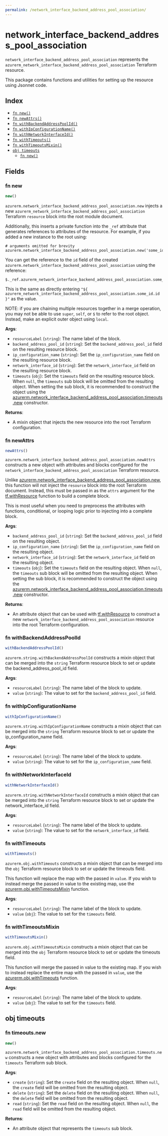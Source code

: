 ```yaml
---
permalink: /network_interface_backend_address_pool_association/
---
```


# network_interface_backend_address_pool_association

`network_interface_backend_address_pool_association` represents the `azurerm_network_interface_backend_address_pool_association` Terraform resource.



This package contains functions and utilities for setting up the resource using Jsonnet code.


## Index

* [`fn new()`](#fn-new)
* [`fn newAttrs()`](#fn-newattrs)
* [`fn withBackendAddressPoolId()`](#fn-withbackendaddresspoolid)
* [`fn withIpConfigurationName()`](#fn-withipconfigurationname)
* [`fn withNetworkInterfaceId()`](#fn-withnetworkinterfaceid)
* [`fn withTimeouts()`](#fn-withtimeouts)
* [`fn withTimeoutsMixin()`](#fn-withtimeoutsmixin)
* [`obj timeouts`](#obj-timeouts)
  * [`fn new()`](#fn-timeoutsnew)

## Fields

### fn new

```ts
new()
```


`azurerm.network_interface_backend_address_pool_association.new` injects a new `azurerm_network_interface_backend_address_pool_association` Terraform `resource`
block into the root module document.

Additionally, this inserts a private function into the `_ref` attribute that generates references to attributes of the
resource. For example, if you added a new instance to the root using:

    # arguments omitted for brevity
    azurerm.network_interface_backend_address_pool_association.new('some_id')

You can get the reference to the `id` field of the created `azurerm.network_interface_backend_address_pool_association` using the reference:

    $._ref.azurerm_network_interface_backend_address_pool_association.some_id.get('id')

This is the same as directly entering `"${ azurerm_network_interface_backend_address_pool_association.some_id.id }"` as the value.

NOTE: if you are chaining multiple resources together in a merge operation, you may not be able to use `super`, `self`,
or `$` to refer to the root object. Instead, make an explicit outer object using `local`.

**Args**:
  - `resourceLabel` (`string`): The name label of the block.
  - `backend_address_pool_id` (`string`): Set the `backend_address_pool_id` field on the resulting resource block.
  - `ip_configuration_name` (`string`): Set the `ip_configuration_name` field on the resulting resource block.
  - `network_interface_id` (`string`): Set the `network_interface_id` field on the resulting resource block.
  - `timeouts` (`obj`): Set the `timeouts` field on the resulting resource block. When `null`, the `timeouts` sub block will be omitted from the resulting object. When setting the sub block, it is recommended to construct the object using the [azurerm.network_interface_backend_address_pool_association.timeouts.new](#fn-timeoutsnew) constructor.

**Returns**:
- A mixin object that injects the new resource into the root Terraform configuration.


### fn newAttrs

```ts
newAttrs()
```


`azurerm.network_interface_backend_address_pool_association.newAttrs` constructs a new object with attributes and blocks configured for the `network_interface_backend_address_pool_association`
Terraform resource.

Unlike [azurerm.network_interface_backend_address_pool_association.new](#fn-new), this function will not inject the `resource`
block into the root Terraform document. Instead, this must be passed in as the `attrs` argument for the
[tf.withResource](https://github.com/tf-libsonnet/core/tree/main/docs#fn-withresource) function to build a complete block.

This is most useful when you need to preprocess the attributes with functions, conditional, or looping logic prior to
injecting into a complete block.

**Args**:
  - `backend_address_pool_id` (`string`): Set the `backend_address_pool_id` field on the resulting object.
  - `ip_configuration_name` (`string`): Set the `ip_configuration_name` field on the resulting object.
  - `network_interface_id` (`string`): Set the `network_interface_id` field on the resulting object.
  - `timeouts` (`obj`): Set the `timeouts` field on the resulting object. When `null`, the `timeouts` sub block will be omitted from the resulting object. When setting the sub block, it is recommended to construct the object using the [azurerm.network_interface_backend_address_pool_association.timeouts.new](#fn-timeoutsnew) constructor.

**Returns**:
  - An attribute object that can be used with [tf.withResource](https://github.com/tf-libsonnet/core/tree/main/docs#fn-withresource) to construct a new `network_interface_backend_address_pool_association` resource into the root Terraform configuration.


### fn withBackendAddressPoolId

```ts
withBackendAddressPoolId()
```

`azurerm.string.withBackendAddressPoolId` constructs a mixin object that can be merged into the `string`
Terraform resource block to set or update the backend_address_pool_id field.



**Args**:
  - `resourceLabel` (`string`): The name label of the block to update.
  - `value` (`string`): The value to set for the `backend_address_pool_id` field.


### fn withIpConfigurationName

```ts
withIpConfigurationName()
```

`azurerm.string.withIpConfigurationName` constructs a mixin object that can be merged into the `string`
Terraform resource block to set or update the ip_configuration_name field.



**Args**:
  - `resourceLabel` (`string`): The name label of the block to update.
  - `value` (`string`): The value to set for the `ip_configuration_name` field.


### fn withNetworkInterfaceId

```ts
withNetworkInterfaceId()
```

`azurerm.string.withNetworkInterfaceId` constructs a mixin object that can be merged into the `string`
Terraform resource block to set or update the network_interface_id field.



**Args**:
  - `resourceLabel` (`string`): The name label of the block to update.
  - `value` (`string`): The value to set for the `network_interface_id` field.


### fn withTimeouts

```ts
withTimeouts()
```

`azurerm.obj.withTimeouts` constructs a mixin object that can be merged into the `obj`
Terraform resource block to set or update the timeouts field.

This function will replace the map with the passed in `value`. If you wish to instead merge the
passed in value to the existing map, use the [azurerm.obj.withTimeoutsMixin](TODO) function.

**Args**:
  - `resourceLabel` (`string`): The name label of the block to update.
  - `value` (`obj`): The value to set for the `timeouts` field.


### fn withTimeoutsMixin

```ts
withTimeoutsMixin()
```

`azurerm.obj.withTimeoutsMixin` constructs a mixin object that can be merged into the `obj`
Terraform resource block to set or update the timeouts field.

This function will merge the passed in value to the existing map. If you wish
to instead replace the entire map with the passed in `value`, use the [azurerm.obj.withTimeouts](TODO)
function.


**Args**:
  - `resourceLabel` (`string`): The name label of the block to update.
  - `value` (`obj`): The value to set for the `timeouts` field.


## obj timeouts



### fn timeouts.new

```ts
new()
```


`azurerm.network_interface_backend_address_pool_association.timeouts.new` constructs a new object with attributes and blocks configured for the `timeouts`
Terraform sub block.



**Args**:
  - `create` (`string`): Set the `create` field on the resulting object. When `null`, the `create` field will be omitted from the resulting object.
  - `delete` (`string`): Set the `delete` field on the resulting object. When `null`, the `delete` field will be omitted from the resulting object.
  - `read` (`string`): Set the `read` field on the resulting object. When `null`, the `read` field will be omitted from the resulting object.

**Returns**:
  - An attribute object that represents the `timeouts` sub block.
